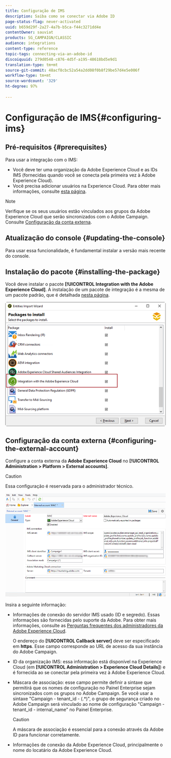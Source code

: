 ```yaml
---
title: Configuração de IMS
description: Saiba como se conectar via Adobe ID
page-status-flag: never-activated
uuid: b659d29f-2a27-4a7b-b5ca-f44c3271dd4e
contentOwner: sauviat
products: SG_CAMPAIGN/CLASSIC
audience: integrations
content-type: reference
topic-tags: connecting-via-an-adobe-id
discoiquuid: 279d0548-c876-4d5f-a195-48618bd5e9d1
translation-type: tm+mt
source-git-commit: 48acf8cbc52a54a2dd08f0b8f29be57d4e5e006f
workflow-type: tm+mt
source-wordcount: '329'
ht-degree: 97%

---
```



# Configuração de IMS{#configuring-ims}

## Pré-requisitos {#prerequisites}

Para usar a integração com o IMS:

* Você deve ter uma organização da Adobe Experience Cloud e as IDs IMS (fornecidas quando você se conecta pela primeira vez à Adobe Experience Cloud).
* Você precisa adicionar usuários na Experience Cloud. Para obter mais informações, consulte [esta página](https://docs.adobe.com/content/help/pt-BR/core-services/interface/manage-users-and-products/admin-getting-started.html).

>[!NOTE]
>
>Verifique se os seus usuários estão vinculados aos grupos da Adobe Experience Cloud que serão sincronizados com o Adobe Campaign. Consulte [Configuração da conta externa](#configuring-the-external-account).

## Atualização do console {#updating-the-console}

Para usar essa funcionalidade, é fundamental instalar a versão mais recente do console.

## Instalação do pacote {#installing-the-package}

Você deve instalar o pacote **[!UICONTROL Integration with the Adobe Experience Cloud]**. A instalação de um pacote de integração é a mesma de um pacote padrão, que é detalhada [nesta página](../../installation/using/installing-campaign-standard-packages.md).

![](assets/ims_6.png)

## Configuração da conta externa {#configuring-the-external-account}

Configure a conta externa da **Adobe Experience Cloud** no **[!UICONTROL Administration > Platform > External accounts]**.

>[!CAUTION]
>
>Essa configuração é reservada para o administrador técnico.

![](assets/ims_5.png)

Insira a seguinte informação:

* Informações de conexão do servidor IMS usado (ID e segredo). Essas informações são fornecidas pelo suporte da Adobe. Para obter mais informações, consulte as [Perguntas frequentes dos administradores da Adobe Experience Cloud](https://docs.adobe.com/content/help/pt-BR/core-services/interface/manage-users-and-products/faq.html).

   O endereço do **[!UICONTROL Callback server]** deve ser especificado em **https**. Esse campo corresponde ao URL de acesso da sua instância do Adobe Campaign.

* ID da organização IMS: essa informação está disponível na Experience Cloud (em **[!UICONTROL Administration > Experience Cloud Details]**) e é fornecida ao se conectar pela primeira vez à Adobe Experience Cloud.
* Máscara de associação: esse campo permite definir a sintaxe que permitirá que os nomes de configuração no Painel Enterprise sejam sincronizados com os grupos no Adobe Campaign. Se você usar a sintaxe &quot;Campaign - tenant_id - (.*)&quot;, o grupo de segurança criado no Adobe Campaign será vinculado ao nome de configuração &quot;Campaign - tenant_id - internal_name&quot; no Painel Enterprise.

   >[!CAUTION]
   >
   >A máscara de associação é essencial para a conexão através da Adobe ID para funcionar corretamente.

* Informações de conexão da Adobe Experience Cloud, principalmente o nome do locatário da Adobe Experience Cloud.

